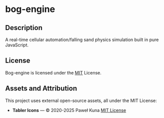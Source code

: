 # bog-engine

## Description

A real-time cellular automation/falling sand physics simulation built in pure JavaScript.

## License

Bog-engine is licensed under the [MIT](https://github.com/misuldansin/bog-engine/blob/main/LICENSE) License.

## Assets and Attribution

This project uses external open-source assets, all under the MIT License:

- **Tabler Icons** — © 2020-2025 Paweł Kuna
  [MIT License](https://github.com/tabler/tabler-icons/blob/main/LICENSE)
